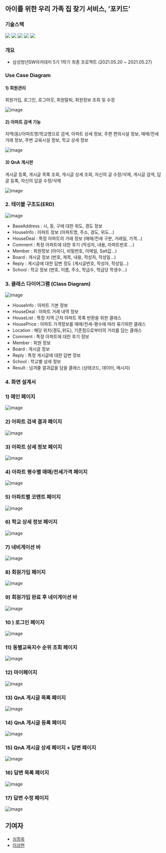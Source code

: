 ## 아이를 위한 우리 가족 집 찾기 서비스, '포키드'

### 기술스택
<p>
  <img src="https://img.shields.io/badge/JAVA-007396?style=flat-square&logo=java&logoColor=white">
  <img src="https://img.shields.io/badge/javascript-F7DF1E?style=flat-square&logo=javascript&logoColor=white">  
  <img src="https://img.shields.io/badge/SpringBoot-6DB33F?style=flat-square&logo=SpringBoot&logoColor=white">
  <img src="https://img.shields.io/badge/vue.js-4FC08D?style=flat-square&logo=vue.js&logoColor=white">
  <img src="https://img.shields.io/badge/mysql-4479A1?style=flat-square&logo=mysql&logoColor=white">
</p>

### 개요

- 삼성청년SW아카데미 5기 1학기 최종 프로젝트 (2021.05.20 ~ 2021.05.27)

### Use Case Diagram

#### 1) 회원관리

회원가입, 로그인, 로그아웃, 회원탈퇴, 회원정보 조회 및 수정

![image](https://user-images.githubusercontent.com/44252639/121977949-1aafa400-cdc2-11eb-9107-602663a72a70.png)

#### 2) 아파트 검색 기능

지역(동)/아파트명/학교명으로 검색, 아파트 상세 정보, 주편 편의시설 정보, 매매/전세 거래 정보, 주변 교육시설 정보, 학교 상세 정보

![image](https://user-images.githubusercontent.com/44252639/121978023-4468cb00-cdc2-11eb-9c89-c86682c54d48.png)

#### 3) QnA 게시판

게시글 등록, 게시글 목록 조회, 게시글 상세 조회, 자신의 글 수정/삭제, 게시글 검색, 답글 등록, 자신의 답글 수정/삭제

![image](https://user-images.githubusercontent.com/44252639/121978070-606c6c80-cdc2-11eb-90d6-0a79779082d8.png)

### 2. 테이블 구조도(ERD)

![image](https://user-images.githubusercontent.com/44252639/121978088-6b270180-cdc2-11eb-9da9-12d40aae0310.png)

- BaseAddress : 시, 동, 구에 대한 위도, 경도 정보
- HouseInfo : 아파트 정보 (아파트명, 주소, 경도, 위도...)
- HouseDeal : 특정 아파트의 거래 정보 (매매/전세 구분, 거래일, 가격...)
- Comment : 특정 아파트에 대한 후기 (작성자, 내용, 아파트번호 ...)
- Member : 회원정보 (아이디, 비밀번호, 이메일, Salt값...)
- Board : 게시글 정보 (번호, 제목, 내용, 작성자, 작성일...)
- Reply : 게시글에 대한 답변 정도 (게시글번호, 작성자, 작성일...)
- School : 학교 정보 (번호, 이름, 주소, 학급수, 학급당 학생수...)

### 3. 클래스 다이어그램 (Class Diagram)

![image](https://user-images.githubusercontent.com/44252639/121978116-7d08a480-cdc2-11eb-9297-15f2774b8336.png)

- HouseInfo : 아파트 기본 정보
- HouseDeal : 아파트 거래 내역 정보
- HouseList : 특정 지역 근처 아파트 목록 반환을 위한 클래스
- HousePrice : 아파트 가격정보를 매매/전세-평수에 따라 묶기위한 클래스
- Location : 해당 위치(경도,위도), 기준점으로부터의 거리를 담는 클래스
- Comment : 특정 아파트에 대한 후기 정보
- Member : 회원 정보
- Board : 게시글 정보
- Reply : 특정 게시글에 대한 답변 정보
- School : 학교별 상세 정보
- Result : 넘겨줄 결과값을 담을 클래스 (상태코드, 데이터, 메시지)


### 4. 화면 설계서

### 1) 메인 페이지

![image](https://user-images.githubusercontent.com/44252639/121978137-87c33980-cdc2-11eb-99ed-7e01636d572d.png)

### 2) 아파트 검색 결과 페이지

![image](https://user-images.githubusercontent.com/44252639/121978149-8eea4780-cdc2-11eb-99d8-b3ee5cd0dd58.png)

### 3) 아파트 상세 정보 페이지

![image](https://user-images.githubusercontent.com/44252639/121978166-96a9ec00-cdc2-11eb-9fa9-1867376f952b.png)

### 4) 아파트 평수별 매매/전세가격 페이지

![image](https://user-images.githubusercontent.com/44252639/121978181-9c9fcd00-cdc2-11eb-9933-afcf3229df40.png)

### 5) 아파트별 코멘트 페이지

![image](https://user-images.githubusercontent.com/44252639/121978205-a6293500-cdc2-11eb-9fd1-6da07abc094f.png)

### 6) 학교 상세 정보 페이지

![image](https://user-images.githubusercontent.com/44252639/121978218-b04b3380-cdc2-11eb-838b-9c846c7cd683.png)

### 7) 네비게이션 바

![image](https://user-images.githubusercontent.com/44252639/121978228-b8a36e80-cdc2-11eb-9b19-0d339b1f76b5.png)

### 8) 회원가입 페이지

![image](https://user-images.githubusercontent.com/44252639/121978235-be00b900-cdc2-11eb-9d18-fae7ef891d9d.png)

### 9) 회원가입 완료 후 네이게이션 바

![image](https://user-images.githubusercontent.com/44252639/121978249-c48f3080-cdc2-11eb-88fa-6af55ff4d64e.png)

### 10 ) 로그인 페이지

![image](https://user-images.githubusercontent.com/44252639/121978259-cb1da800-cdc2-11eb-9547-cd923fe0ddc4.png)

### 11) 동별교육지수 순위 조회 페이지

![image](https://user-images.githubusercontent.com/44252639/121978267-d1ac1f80-cdc2-11eb-9075-222573f80fd4.png)

### 12) 마이페이지

![image](https://user-images.githubusercontent.com/44252639/121978276-d7a20080-cdc2-11eb-9d55-1ca9f98541e5.png)

### 13) QnA 게시글 목록 페이지

![image](https://user-images.githubusercontent.com/44252639/121978288-dcff4b00-cdc2-11eb-9e04-96feeb37bf1e.png)

### 14) QnA 게시글 등록 페이지

![image](https://user-images.githubusercontent.com/44252639/121978301-e2f52c00-cdc2-11eb-94d7-b7c05982d66b.png)

### 15) QnA 게시글 상세 페이지 + 답변 페이지

![image](https://user-images.githubusercontent.com/44252639/121978308-e7b9e000-cdc2-11eb-9ea8-e536e9e8f24a.png)

### 16) 답변 목록 페이지

![image](https://user-images.githubusercontent.com/44252639/121978320-ec7e9400-cdc2-11eb-8c14-0444a153b980.png)

### 17) 답변 수정 페이지

![image](https://user-images.githubusercontent.com/44252639/121978341-f2747500-cdc2-11eb-961a-c6ef3c699386.png)


## 기여자
- [심정욱](https://github.com/junguksim)
- [이상현](https://github.com/kimkuan)
